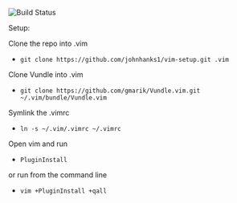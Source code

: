 ![Build Status](https://codebuild.us-east-1.amazonaws.com/badges?uuid=eyJlbmNyeXB0ZWREYXRhIjoiT1cvL0dmd2RGVXliNngzYTdOTXl1cTExK2xmTGVkRmRzSVZZbWlERDFQaEo3ZVllNFNydDFHRS9hQXg2N1VQUjNwQXlrcHVYRm1hZXpiYVQ1SUpQN2gwPSIsIml2UGFyYW1ldGVyU3BlYyI6ImRIQjNKcWhZaUpKZk90aksiLCJtYXRlcmlhbFNldFNlcmlhbCI6MX0%3D&branch=master)

Setup:

Clone the repo into .vim
* `git clone https://github.com/johnhanks1/vim-setup.git .vim`

Clone Vundle into .vim 
* `git clone https://github.com/gmarik/Vundle.vim.git ~/.vim/bundle/Vundle.vim`

Symlink the .vimrc  
* `ln -s ~/.vim/.vimrc ~/.vimrc` 

Open vim and run 
* `PluginInstall`

 or run from the command line 
* `vim +PluginInstall +qall`
